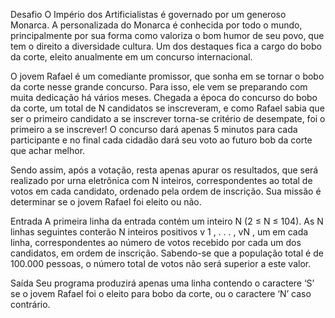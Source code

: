 Desafio
O Império dos Artificialistas é governado por um generoso Monarca. A personalizada do Monarca é conhecida por todo o mundo, principalmente por sua forma como valoriza o bom humor de seu povo, que tem o direito a diversidade cultura. Um dos destaques fica a cargo do bobo da corte, eleito anualmente em um concurso internacional.

O jovem Rafael é um comediante promissor, que sonha em se tornar o bobo da corte nesse grande concurso. Para isso, ele vem se preparando com muita dedicação há vários meses. Chegada a época do concurso do bobo da corte, um total de N candidatos se inscreveram, e como Rafael sabia que ser o primeiro candidato a se inscrever torna-se critério de desempate, foi o primeiro a se inscrever! O concurso dará apenas 5 minutos para cada participante e no final cada cidadão dará seu voto ao futuro bob da corte que achar melhor.

Sendo assim, após a votação, resta apenas apurar os resultados, que será realizado por urna eletrônica com N inteiros, correspondentes ao total de votos em cada candidato, ordenado pela ordem de inscrição. Sua missão é determinar se o jovem Rafael foi eleito ou não.

Entrada
A primeira linha da entrada contém um inteiro N (2 ≤ N ≤ 104). As N linhas seguintes conterão N inteiros positivos v 1 , . . . , vN , um em cada linha, correspondentes ao número de votos recebido por cada um dos candidatos, em ordem de inscrição. Sabendo-se que a população total é de 100.000 pessoas, o número total de votos não será superior a este valor.

Saída
Seu programa produzirá apenas uma linha contendo o caractere ‘S’ se o jovem Rafael foi o eleito para bobo da corte, ou o caractere ‘N’ caso contrário.